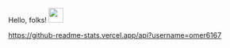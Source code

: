  Hello, folks! <img src="https://raw.githubusercontent.com/MartinHeinz/MartinHeinz/master/wave.gif" width="30px">
 

https://github-readme-stats.vercel.app/api?username=omer6167

<!--
**omer6167/omer6167** is a ✨ _special_ ✨ repository because its `README.md` (this file) appears on your GitHub profile.
 
 <img align="center" src="https://github-readme-stats.vercel.app/api/<CARD_TYPE>/?username=<omer6167>&theme=<THEME_NAME>" />


### Hi there 👋


Here are some ideas to get you started:

- 🔭 I’m currently working on ...
- 🌱 I’m currently learning ...
- 👯 I’m looking to collaborate on ...
- 🤔 I’m looking for help with ...
- 💬 Ask me about ...
- 📫 How to reach me: ...
- 😄 Pronouns: ...
- ⚡ Fun fact: ...
-->
